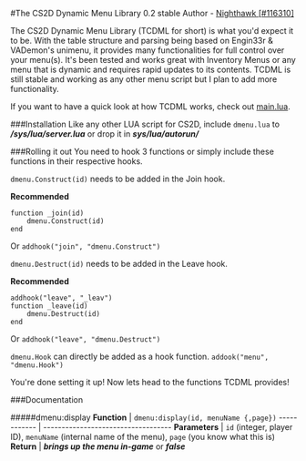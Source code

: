 #The CS2D Dynamic Menu Library 0.2 stable
Author - [Nighthawk [#116310]](http://unrealsoftware.de/profile.php?userid=116310)

The CS2D Dynamic Menu Library (TCDML for short) is what you'd expect it to be. With the table structure and parsing being based on Engin33r & VADemon's unimenu, it provides many functionalities for full control over your menu(s). It's been tested and works great with Inventory Menus or any menu that is dynamic and requires rapid updates to its contents.
TCDML is still stable and working as any other menu script but I plan to add more functionality. 

If you want to have a quick look at how TCDML works, check out [main.lua](main.lua).

###Installation
Like any other LUA script for CS2D, include `dmenu.lua` to ***/sys/lua/server.lua*** or drop it in ***sys/lua/autorun/***

###Rolling it out
You need to hook 3 functions or simply include these functions in their respective hooks.

`dmenu.Construct(id)` needs to be added in the Join hook.

**Recommended**
```addhook("join", "_join")
function _join(id)
	dmenu.Construct(id)
end
```

Or `addhook("join", "dmenu.Construct")`

`dmenu.Destruct(id)` needs to be added in the Leave hook.

**Recommended**
```
addhook("leave", "_leav")
function _leave(id)
	dmenu.Destruct(id)
end
```

Or `addhook("leave", "dmenu.Destruct")`

`dmenu.Hook` can directly be added as a hook function.
`addook("menu", "dmenu.Hook")`

You're done setting it up! Now lets head to the functions TCDML provides!


###Documentation

#####dmenu:display
**Function** | `dmenu:display(id, menuName {,page})`
------------ | -----------------------------------
**Parameters** | `id` (integer, player ID), `menuName` (internal name of the menu), `page` (you know what this is)
**Return** | ***brings up the menu in-game*** or ***false***
